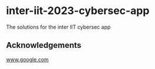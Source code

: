 # inter-iit-2023-cybersec-app
The solutions for the inter IIT cybersec app

## Acknowledgements
www.google.com
